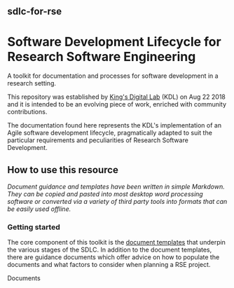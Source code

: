 ## sdlc-for-rse
# Software Development Lifecycle for Research Software Engineering

A toolkit for documentation and processes for software development in a research setting. 

This repository was established by [King's Digital Lab](www.kdl.kcl.ac.uk)  (KDL) on Aug 22 2018 and it is intended to be an evolving piece of work, enriched with community contributions.

The documentation found here represents the KDL's implementation of an Agile software development lifecycle, pragmatically adapted to suit the particular requirements and peculiarities of Research Software Development. 

## How to use this resource
*Document guidance and templates have been written in simple Markdown. They can be copied and pasted into most desktop word processing software or converted via a variety of third party tools into formats that can be easily used offline.*

### Getting started
The core component of this toolkit is the [document templates](/sdlc-for-rse/Document_guidance/A2_Terms_of_reference_guidance) that underpin the various stages of the SDLC.  In addition to the document templates, there are guidance documents which offer advice on how to populate the documents and what factors to consider when planning a RSE project.

Documents 





<!--stackedit_data:
eyJoaXN0b3J5IjpbLTEzMTgwMDc4NTksLTIwMzk5ODA4NTNdfQ
==
-->
